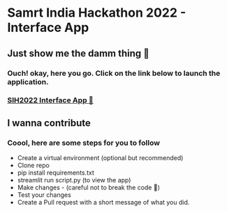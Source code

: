 <h1> Samrt India Hackathon 2022 - Interface App </h1>

<h2> Just show me the damm thing 👀 </h2>
<h3>Ouch! okay, here you go. Click on the link below to launch the application.</h3>
<h3><a href="https://share.streamlit.io/aaparikh/sih2022-interface/main/script.py">SIH2022 Interface App 🚀</a></h3>

<h2> I wanna contribute </h2>
<h3> Coool, here are some steps for you to follow </h3>

- Create a virtual environment (optional but recommended)
- Clone repo
- pip install requirements.txt
- streamlit run script.py (to view the app)
- Make changes - (careful not to break the code 🥺)
- Test your changes
- Create a Pull request with a short message of what you did.

<!-- ## Appearance -->

<!-- ### Light Theme -->
<!-- ![Light theme](https://github.com/aaparikh/sih2022-interface/blob/main/sih-light.png) -->

<!-- ### Dark Theme -->
<!-- ![Dark Theme](https://github.com/aaparikh/sih2022-interface/blob/main/sih-dark.png) -->
